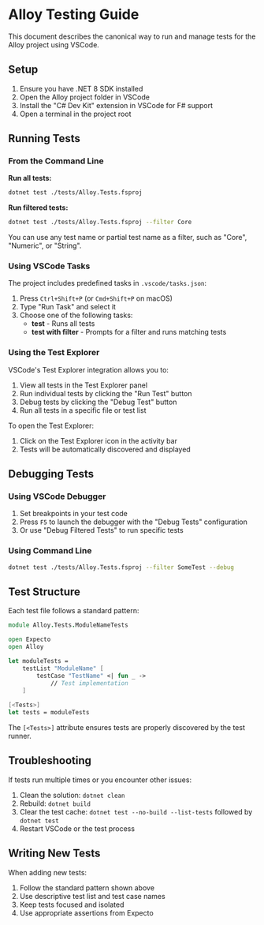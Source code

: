# Alloy Testing Guide

This document describes the canonical way to run and manage tests for the Alloy project using VSCode.

## Setup

1. Ensure you have .NET 8 SDK installed
2. Open the Alloy project folder in VSCode
3. Install the "C# Dev Kit" extension in VSCode for F# support
4. Open a terminal in the project root

## Running Tests

### From the Command Line

**Run all tests:**
```bash
dotnet test ./tests/Alloy.Tests.fsproj
```

**Run filtered tests:**
```bash
dotnet test ./tests/Alloy.Tests.fsproj --filter Core
```

You can use any test name or partial test name as a filter, such as "Core", "Numeric", or "String".

### Using VSCode Tasks

The project includes predefined tasks in `.vscode/tasks.json`:

1. Press `Ctrl+Shift+P` (or `Cmd+Shift+P` on macOS)
2. Type "Run Task" and select it
3. Choose one of the following tasks:
   - **test** - Runs all tests
   - **test with filter** - Prompts for a filter and runs matching tests

### Using the Test Explorer

VSCode's Test Explorer integration allows you to:

1. View all tests in the Test Explorer panel
2. Run individual tests by clicking the "Run Test" button
3. Debug tests by clicking the "Debug Test" button
4. Run all tests in a specific file or test list

To open the Test Explorer:
1. Click on the Test Explorer icon in the activity bar
2. Tests will be automatically discovered and displayed

## Debugging Tests

### Using VSCode Debugger

1. Set breakpoints in your test code
2. Press `F5` to launch the debugger with the "Debug Tests" configuration
3. Or use "Debug Filtered Tests" to run specific tests

### Using Command Line

```bash
dotnet test ./tests/Alloy.Tests.fsproj --filter SomeTest --debug
```

## Test Structure

Each test file follows a standard pattern:

```fsharp
module Alloy.Tests.ModuleNameTests

open Expecto
open Alloy

let moduleTests =
    testList "ModuleName" [
        testCase "TestName" <| fun _ ->
            // Test implementation
    ]
    
[<Tests>]
let tests = moduleTests
```

The `[<Tests>]` attribute ensures tests are properly discovered by the test runner.

## Troubleshooting

If tests run multiple times or you encounter other issues:

1. Clean the solution: `dotnet clean`
2. Rebuild: `dotnet build`
3. Clear the test cache: `dotnet test --no-build --list-tests` followed by `dotnet test`
4. Restart VSCode or the test process

## Writing New Tests

When adding new tests:

1. Follow the standard pattern shown above
2. Use descriptive test list and test case names
3. Keep tests focused and isolated
4. Use appropriate assertions from Expecto
